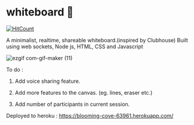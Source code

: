 # whiteboard 📝

[![HitCount](http://hits.dwyl.com/sumansid/whiteboard.svg)](http://hits.dwyl.com/sumansid/whiteboard)

A minimalist, realtime, shareable whiteboard.(inspired by Clubhouse) Built using web sockets, Node js, HTML, CSS and Javascript



![ezgif com-gif-maker (11)](https://user-images.githubusercontent.com/53033648/108430868-0a225f00-7210-11eb-80ae-7fa2749626bc.gif)



To do :

1. Add voice sharing feature.

2. Add more features to the canvas. (eg. lines, eraser etc.)

3. Add number of participants in current session.

Deployed to heroku : https://blooming-cove-63961.herokuapp.com/
